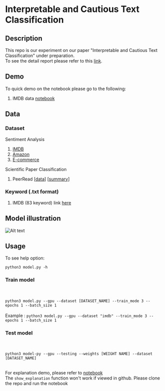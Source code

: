 # Interpretable and Cautious Text Classification

## Description
This repo is our experiment on our paper "Interpretable and Cautious Text Classification" under preparation. <br>
To see the detail report please refer to this [link](https://github.com/IIT-ML/ann-mitchell-text-classification/blob/master/REPORT.md).

## Demo
To quick demo on the notebook please go to the following:
1. IMDB data [notebook](https://github.com/annekehdyt/interpretable-cautious-text/blob/master/Program%20Pipeline.ipynb)

## Data
### Dataset
Sentiment Analysis
1. [IMDB](https://ai.stanford.edu/~amaas/data/sentiment/)
2. [Amazon](http://jmcauley.ucsd.edu/data/amazon/)
3. [E-commerce](https://www.kaggle.com/nicapotato/womens-ecommerce-clothing-reviews)

Scientific Paper Classification
1. PeerRead [[data](https://github.com/allenai/PeerRead)] [[summary](https://github.com/IIT-ML/ann-mitchell-text-classification/blob/master/data/PeerRead-meta.md)]

### Keyword (.txt format)
1. IMDB (83 keyword) link [here](https://github.com/annekehdyt/interpretable-cautious-text/blob/master/data/imdb-unigrams.txt)

## Model illustration
![Alt text](https://github.com/annekehdyt/interpretable-cautious-text/blob/master/figures/model.png)

## Usage
To see help option:

``python3 model.py -h``

### Train model
<br> <br>
``python3 model.py --gpu --dataset [DATASET_NAME] --train_mode 3 --epochs 1 --batch_size 1``
<br><br>
Example : 
``python3 model.py --gpu --dataset "imdb" --train_mode 3 --epochs 1 --batch_size 1``

### Test model
<br><br>
``python3 model-py --gpu --testing --weights [WEIGHT NAME] --dataset [DATASET_NAME]``
<br><br>

For explanation demo, please refer to [notebook](https://github.com/annekehdyt/interpretable-cautious-text/blob/master/Program%20Pipeline.ipynb)
<br> The ``show_explanation`` function won't work if viewed in github. Please clone the repo and run the notebook
